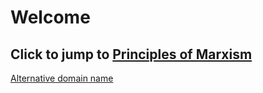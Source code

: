 # Welcome

## Click to jump to [Principles of Marxism](马克思主义原理/物质与意识的辩证关系.en.md)
[Alternative domain name](https://zjjfxzl.pages.dev/)